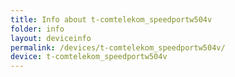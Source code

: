 ```yaml
---
title: Info about t-comtelekom_speedportw504v
folder: info
layout: deviceinfo
permalink: /devices/t-comtelekom_speedportw504v/
device: t-comtelekom_speedportw504v
---
```

